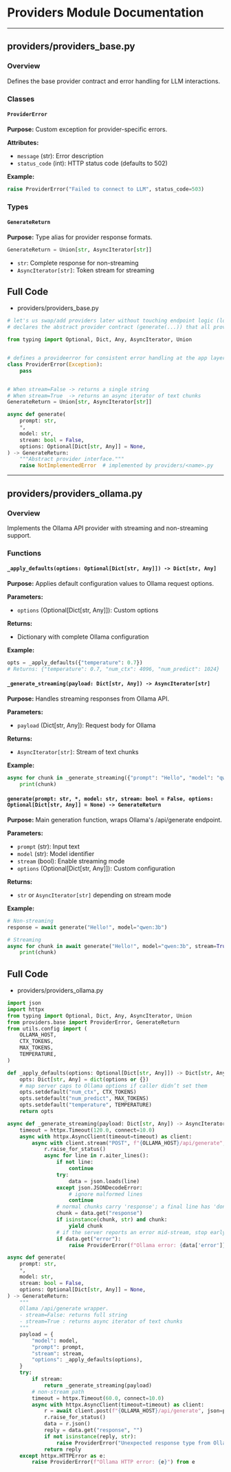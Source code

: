 # Providers Module Documentation
---
## providers/providers_base.py

### Overview
Defines the base provider contract and error handling for LLM interactions.

### Classes

#### `ProviderError`
**Purpose:** Custom exception for provider-specific errors.

**Attributes:**
- `message` (str): Error description
- `status_code` (int): HTTP status code (defaults to 502)

**Example:**
```python
raise ProviderError("Failed to connect to LLM", status_code=503)
```

### Types

#### `GenerateReturn`
**Purpose:** Type alias for provider response formats.
```python
GenerateReturn = Union[str, AsyncIterator[str]]
```
- `str`: Complete response for non-streaming
- `AsyncIterator[str]`: Token stream for streaming

## Full Code

- providers/providers_base.py
```python
# let's us swap/add providers later without touching endpoint logic (local/openai/deepseek...)
# declares the abstract provider contract (generate(...)) that all providers must implement

from typing import Optional, Dict, Any, AsyncIterator, Union


# defines a provideerror for consistent error handling at the app layer so the api can distinguish provider faults from user errors
class ProviderError(Exception):
    pass


# When stream=False -> returns a single string
# When stream=True  -> returns an async iterator of text chunks
GenerateReturn = Union[str, AsyncIterator[str]]

async def generate(
    prompt: str,
    *,
    model: str,
    stream: bool = False,
    options: Optional[Dict[str, Any]] = None,
) -> GenerateReturn:
    """Abstract provider interface."""
    raise NotImplementedError  # implemented by providers/<name>.py
```

---

## providers/providers_ollama.py

### Overview
Implements the Ollama API provider with streaming and non-streaming support.

### Functions

#### `_apply_defaults(options: Optional[Dict[str, Any]]) -> Dict[str, Any]`
**Purpose:** Applies default configuration values to Ollama request options.

**Parameters:**
- `options` (Optional[Dict[str, Any]]): Custom options

**Returns:**
- Dictionary with complete Ollama configuration

**Example:**
```python
opts = _apply_defaults({"temperature": 0.7})
# Returns: {"temperature": 0.7, "num_ctx": 4096, "num_predict": 1024}
```

#### `_generate_streaming(payload: Dict[str, Any]) -> AsyncIterator[str]`
**Purpose:** Handles streaming responses from Ollama API.

**Parameters:**
- `payload` (Dict[str, Any]): Request body for Ollama

**Returns:**
- `AsyncIterator[str]`: Stream of text chunks

**Example:**
```python
async for chunk in _generate_streaming({"prompt": "Hello", "model": "qwen:3b"}):
    print(chunk)
```

#### `generate(prompt: str, *, model: str, stream: bool = False, options: Optional[Dict[str, Any]] = None) -> GenerateReturn`
**Purpose:** Main generation function, wraps Ollama's /api/generate endpoint.

**Parameters:**
- `prompt` (str): Input text
- `model` (str): Model identifier
- `stream` (bool): Enable streaming mode
- `options` (Optional[Dict[str, Any]]): Custom configuration

**Returns:**
- `str` or `AsyncIterator[str]` depending on stream mode

**Example:**
```python
# Non-streaming
response = await generate("Hello!", model="qwen:3b")

# Streaming
async for chunk in await generate("Hello!", model="qwen:3b", stream=True):
    print(chunk)
```

## Full Code

- providers/providers_ollama.py
```python
import json
import httpx
from typing import Optional, Dict, Any, AsyncIterator, Union
from providers.base import ProviderError, GenerateReturn
from utils.config import (
    OLLAMA_HOST,
    CTX_TOKENS,
    MAX_TOKENS,
    TEMPERATURE,
)

def _apply_defaults(options: Optional[Dict[str, Any]]) -> Dict[str, Any]:
    opts: Dict[str, Any] = dict(options or {})
    # map server caps to Ollama options if caller didn’t set them
    opts.setdefault("num_ctx", CTX_TOKENS)
    opts.setdefault("num_predict", MAX_TOKENS)
    opts.setdefault("temperature", TEMPERATURE)
    return opts

async def _generate_streaming(payload: Dict[str, Any]) -> AsyncIterator[str]:
    timeout = httpx.Timeout(120.0, connect=10.0)
    async with httpx.AsyncClient(timeout=timeout) as client:
        async with client.stream("POST", f"{OLLAMA_HOST}/api/generate", json=payload) as r:
            r.raise_for_status()
            async for line in r.aiter_lines():
                if not line:
                    continue
                try:
                    data = json.loads(line)
                except json.JSONDecodeError:
                    # ignore malformed lines
                    continue
                # normal chunks carry 'response'; a final line has 'done': true
                chunk = data.get("response")
                if isinstance(chunk, str) and chunk:
                    yield chunk
                # if the server reports an error mid-stream, stop early
                if data.get("error"):
                    raise ProviderError(f"Ollama error: {data['error']}")

async def generate(
    prompt: str,
    *,
    model: str,
    stream: bool = False,
    options: Optional[Dict[str, Any]] = None,
) -> GenerateReturn:
    """
    Ollama /api/generate wrapper.
    - stream=False: returns full string
    - stream=True : returns async iterator of text chunks
    """
    payload = {
        "model": model,
        "prompt": prompt,
        "stream": stream,
        "options": _apply_defaults(options),
    }
    try:
        if stream:
            return _generate_streaming(payload)
        # non-stream path
        timeout = httpx.Timeout(60.0, connect=10.0)
        async with httpx.AsyncClient(timeout=timeout) as client:
            r = await client.post(f"{OLLAMA_HOST}/api/generate", json=payload)
            r.raise_for_status()
            data = r.json()
            reply = data.get("response", "")
            if not isinstance(reply, str):
                raise ProviderError("Unexpected response type from Ollama.")
            return reply
    except httpx.HTTPError as e:
        raise ProviderError(f"Ollama HTTP error: {e}") from e
```